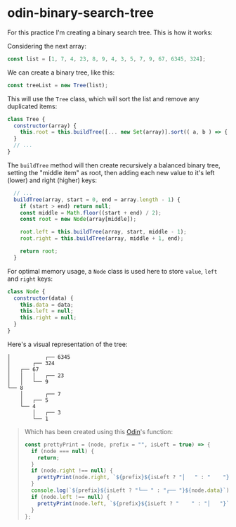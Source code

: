 # odin-binary-search-tree
For this practice I'm creating a binary search tree. This is how it works:

Considering the next array:
```javascript
const list = [1, 7, 4, 23, 8, 9, 4, 3, 5, 7, 9, 67, 6345, 324];
```

We can create a binary tree, like this:
```javascript
const treeList = new Tree(list);
```

This will use the `Tree` class, which will sort the list and remove any duplicated items:
```javascript
class Tree {
  constructor(array) {
    this.root = this.buildTree([... new Set(array)].sort(( a, b ) => { return a - b }));
  }
  // ...
}
```

The `buildTree` method will then create recursively a balanced binary tree, setting the "middle item" as root, then adding each new value to it's left (lower) and right (higher) keys:
```javascript
  // ...
  buildTree(array, start = 0, end = array.length - 1) {
    if (start > end) return null;
    const middle = Math.floor((start + end) / 2);
    const root = new Node(array[middle]);

    root.left = this.buildTree(array, start, middle - 1);
    root.right = this.buildTree(array, middle + 1, end);

    return root;
  }
```

For optimal memory usage, a `Node` class is used here to store `value`, `left` and `right` keys:
```javascript
class Node {
  constructor(data) {
    this.data = data;
    this.left = null;
    this.right = null;
  }
}
```

Here's a visual representation of the tree:

```
│           ┌── 6345
│       ┌── 324
│   ┌── 67
│   │   │   ┌── 23
│   │   └── 9
└── 8
    │       ┌── 7
    │   ┌── 5
    └── 4
        │   ┌── 3
        └── 1
```

> Which has been created using this [Odin](https://www.theodinproject.com/lessons/javascript-binary-search-trees#assignment)'s function:
> ```javascript
> const prettyPrint = (node, prefix = "", isLeft = true) => {
>   if (node === null) {
>     return;
>   }
>   if (node.right !== null) {
>     prettyPrint(node.right, `${prefix}${isLeft ? "│   " : "    "}`, false);
>   }
>   console.log(`${prefix}${isLeft ? "└── " : "┌── "}${node.data}`);
>   if (node.left !== null) {
>     prettyPrint(node.left, `${prefix}${isLeft ? "    " : "│   "}`, true);
>   }
> };
> ```
>


<!--
```javascript

```
-->
